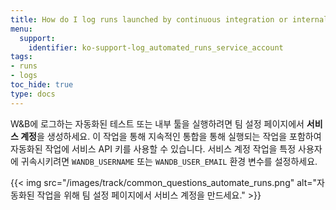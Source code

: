 ```yaml
---
title: How do I log runs launched by continuous integration or internal tools?
menu:
  support:
    identifier: ko-support-log_automated_runs_service_account
tags:
- runs
- logs
toc_hide: true
type: docs
---
```


W&B에 로그하는 자동화된 테스트 또는 내부 툴을 실행하려면 팀 설정 페이지에서 **서비스 계정**을 생성하세요. 이 작업을 통해 지속적인 통합을 통해 실행되는 작업을 포함하여 자동화된 작업에 서비스 API 키를 사용할 수 있습니다. 서비스 계정 작업을 특정 사용자에 귀속시키려면 `WANDB_USERNAME` 또는 `WANDB_USER_EMAIL` 환경 변수를 설정하세요.

{{< img src="/images/track/common_questions_automate_runs.png" alt="자동화된 작업을 위해 팀 설정 페이지에서 서비스 계정을 만드세요." >}}

